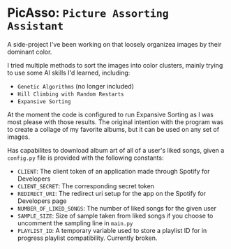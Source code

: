 # PicAsso: `Picture Assorting Assistant`

A side-project I've been working on that loosely organizea images by their dominant color.

I tried multiple methods to sort the images into color clusters, mainly trying to use some AI skills I'd learned, including:

* `Genetic Algorithms` (no longer included)
* `Hill Climbing with Random Restarts`
* `Expansive Sorting`

At the moment the code is configured to run Expansive Sorting as I was most please with those results. The original intention with the program was to create a collage of my favorite albums, but it can be used on any set of images.

Has capabilites to download album art of all of a user's liked songs, given a `config.py` file is provided with the following constants:

* `CLIENT`: The client token of an application made through Spotify for Developers
* `CLIENT_SECRET`: The corresponding secret token
* `REDIRECT_URI`: The redirect uri setup for the app on the Spotify for Developers page
* `NUMBER_OF_LIKED_SONGS`: The number of liked songs for the given user
* `SAMPLE_SIZE`: Size of sample taken from liked songs if you choose to uncomment the sampling line in `main.py`
* `PLAYLIST_ID`: A temporary variable used to store a playlist ID for in progress playlist compatibility. Currently broken.